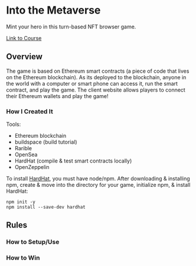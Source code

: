 # Into the Metaverse
Mint your hero in this turn-based NFT browser game.

[Link to Course](https://app.buildspace.so/courses/CO5cc2751b-e878-41c4-99fa-a614dc910ee9/lessons/LEc40235e7-8135-4e55-8b7c-6b17ffd15cbd)

## Overview
The game is based on Ethereum smart contracts (a piece of code that lives on the Ethereum blockchain). As its deployed to the blockchain, anyone in the world with a computer or smart phone can access it, run the smart contract, and play the game. The client website allows players to connect their Ethereum wallets and play the game!

### How I Created It
Tools:
* Ethereum blockchain
* buildspace (build tutorial)
* Rarible
* OpenSea
* HardHat (compile & test smart contracts locally)
* OpenZeppelin

To install [HardHat](https://hardhat.org/tutorial/setting-up-the-environment.html), you must have node/npm. After downloading & installing npm, create & move into the directory for your game, initialize npm, & install HardHat:
```
npm init -y
npm install --save-dev hardhat
```


## Rules

### How to Setup/Use

### How to Win


